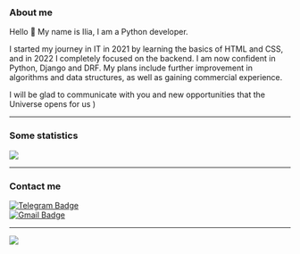 ### About me

Hello 👋 My name is Ilia, I am a Python developer.

I started my journey in IT in 2021 by learning the basics of HTML and CSS, and in 2022 I completely focused on the backend. I am now confident in Python, Django and DRF. My plans include further improvement in algorithms and data structures, as well as gaining commercial experience.

I will be glad to communicate with you and new opportunities that the Universe opens for us )

---
### Some statistics

![](https://github-profile-summary-cards.vercel.app/api/cards/profile-details?username=ikorepanov&theme=nord_dark)

---
### Contact me

[![Telegram Badge](https://img.shields.io/badge/Telegram-blue?style=social&logo=Telegram)](https://t.me/number_one_lobster) <br>
[![Gmail Badge](https://img.shields.io/badge/Gmail-red?style=social&logo=Gmail)](mailto:ikorepanov.study@gmail.com)

---

![](https://komarev.com/ghpvc/?username=ikorepanov&color=246ef5)

<!--
**ikorepanov/ikorepanov** is a ✨ _special_ ✨ repository because its `README.md` (this file) appears on your GitHub profile.

Here are some ideas to get you started:

- 🔭 I’m currently working on ...
- 🌱 I’m currently learning ...
- 👯 I’m looking to collaborate on ...
- 🤔 I’m looking for help with ...
- 💬 Ask me about ...
- 📫 How to reach me: ...
- 😄 Pronouns: ...
- ⚡ Fun fact: ...
-->
